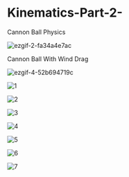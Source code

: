 # Kinematics-Part-2-
Cannon Ball Physics

![ezgif-2-fa34a4e7ac](https://user-images.githubusercontent.com/65425355/181239788-51054e31-d33c-4d26-a19f-8ea1fe74b23c.gif)

Cannon Ball With Wind Drag

![ezgif-4-52b694719c](https://user-images.githubusercontent.com/65425355/183986909-c8a79b8e-74b6-4be7-82bf-b4478edcbea5.gif)

![1](https://user-images.githubusercontent.com/65425355/183987243-3cd62a3b-45eb-4d30-bfd7-81dd0b887311.jpeg)

![2](https://user-images.githubusercontent.com/65425355/183987285-dd0bdf34-32b2-499e-b182-59106228b125.jpeg)

![3](https://user-images.githubusercontent.com/65425355/183987366-349cac8a-43c7-4cca-aa41-895a81cd2b83.jpeg)

![4](https://user-images.githubusercontent.com/65425355/183987430-6fbaec1b-015c-41c1-88d6-63d2c23c3435.jpeg)

![5](https://user-images.githubusercontent.com/65425355/183987481-e3152d6b-5710-433a-99b1-375ccd2fef39.jpeg)

![6](https://user-images.githubusercontent.com/65425355/183987540-c3416901-217f-44a3-8741-62346c3e4569.jpeg)

![7](https://user-images.githubusercontent.com/65425355/183987574-a5d55e98-9fe6-49d8-917b-ff2bfd1e12ac.jpeg)
